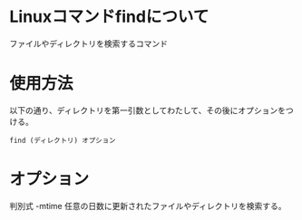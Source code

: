 # Linuxコマンドfindについて
ファイルやディレクトリを検索するコマンド

# 使用方法
以下の通り、ディレクトリを第一引数としてわたして、その後にオプションをつける。
```
find (ディレクトリ) オプション
```
# オプション
判別式 -mtime
任意の日数に更新されたファイルやディレクトリを検索する。
